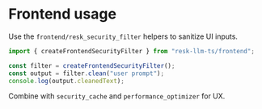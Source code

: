 # Frontend usage

Use the `frontend/resk_security_filter` helpers to sanitize UI inputs.

```ts
import { createFrontendSecurityFilter } from "resk-llm-ts/frontend";

const filter = createFrontendSecurityFilter();
const output = filter.clean("user prompt");
console.log(output.cleanedText);
```

Combine with `security_cache` and `performance_optimizer` for UX.

